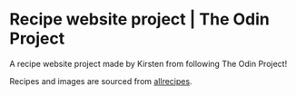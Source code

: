 # Recipe website project | The Odin Project

A recipe website project made by Kirsten from following The Odin Project!

Recipes and images are sourced from [allrecipes](https://www.allrecipes.com/).

